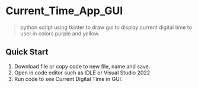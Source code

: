 # Current_Time_App_GUI

> python script using tkinter to draw gui to display current digital time to user in colors purple and yellow. 

## Quick Start

1. Download file or copy code to new file, name and save.
2. Open in code editor such as IDLE or Visual Studio 2022
3. Run code to see Current Digital Time in GUI.
